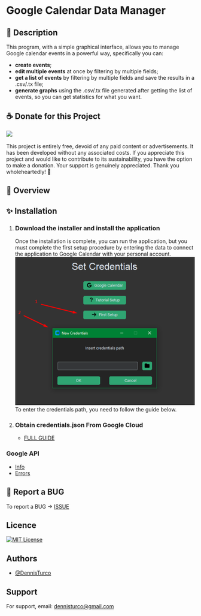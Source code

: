 # Google Calendar Data Manager

## 📜 Description
This program, with a simple graphical interface, allows you to manage Google calendar events in a powerful way, specifically you can:
- **create events**;
- **edit multiple events** at once by filtering by multiple fields;
- **get a list of events** by filtering by multiple fields and save the results in a .csv/.tx file;
- **generate graphs** using the .csv/.tx file generated after getting the list of events, so you can get statistics for what you want.

## ☕ Donate for this Project
<a href="https://www.buymeacoffee.com/denno"><img src="https://img.buymeacoffee.com/button-api/?text=Buy me a coffee&emoji=☕&slug=denno&button_colour=e06c29&font_colour=000000&font_family=Cookie&outline_colour=000000&coffee_colour=ffffff" /></a>

This project is entirely free, devoid of any paid content or advertisements. It has been developed without any associated costs. If you appreciate this project and would like to contribute to its sustainability, you have the option to make a donation. Your support is genuinely appreciated. Thank you wholeheartedly! 💙

## 👀 Overview


## ✨ Installation
1. ### Download the installer and install the application
    Once the installation is complete, you can run the application, but you must complete the first setup procedure by entering the data to connect the application to Google Calendar with your personal account.
    ![](./docs/imgs/screen7.png)
    To enter the credentials path, you need to follow the guide below.
2. ### Obtain credentials.json From Google Cloud
    * [FULL GUIDE](./docs/GoogleCloudAPISetup.md)

### Google API
* [Info](https://developers.google.com/calendar/api/quickstart/python?hl=en)
* [Errors](https://developers.google.com/calendar/api/guides/errors?hl=en)

## 🐛 Report a BUG
To report a BUG -> [ISSUE](https://github.com/DennisTurco/Google-Calendar-Data-Manager/issues)

## Licence

[![MIT License](https://img.shields.io/badge/License-MIT-green.svg)](https://choosealicense.com/licenses/mit/)

## Authors

- [@DennisTurco](https://www.github.com/DennisTurco)


## Support

For support, email: dennisturco@gmail.com